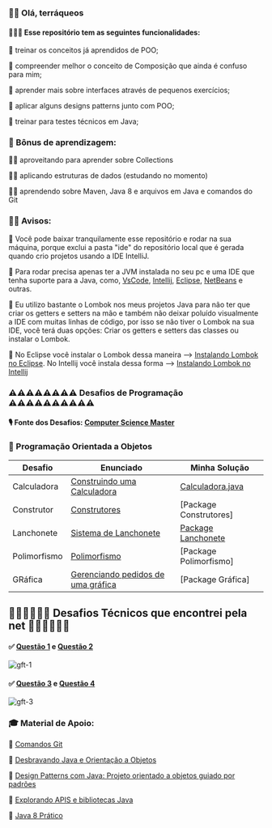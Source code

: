 ### 🖖🏻 Olá, terráqueos

#### 👩🏻‍💻 Esse repositório tem as seguintes funcionalidades:

🐫 treinar os conceitos já aprendidos de POO;

🐫 compreender melhor o conceito de Composição que ainda é confuso para mim;

🐫 aprender mais sobre interfaces através de pequenos exercícios;

🐫 aplicar alguns designs patterns junto com POO;

🐫 treinar para testes técnicos em Java;

### 🧠 Bônus de aprendizagem:

👩‍🎓 aproveitando para aprender sobre Collections

👩‍🎓 aplicando estruturas de dados (estudando no momento)

👩‍🎓 aprendendo sobre Maven, Java 8 e arquivos em Java e comandos do Git

### 🧗‍♀️ Avisos:

🥁 Você pode baixar tranquilamente esse repositório e rodar na sua máquina, porque exclui a pasta "ide" do repositório local que é gerada quando crio projetos usando a IDE 
IntelliJ.

🥁 Para rodar precisa apenas ter a JVM instalada no seu pc e uma IDE que tenha suporte para a Java, como, [VsCode](https://code.visualstudio.com/), [Intellij](https://www.jetbrains.com/pt-br/idea/),
[Eclipse](https://www.eclipse.org/downloads/), [NetBeans](https://netbeans.apache.org/download/index.html) e outras.

🥁 Eu utilizo bastante o Lombok nos meus projetos Java para não ter que criar os getters e setters na mão
e também não deixar poluído visualmente a IDE com muitas linhas de código, por isso se não
tiver o Lombok na sua IDE, você terá duas opções: Criar os getters e setters das classes ou instalar o Lombok.

🥁 No Eclipse você instalar o Lombok dessa maneira --> [Instalando Lombok no Eclipse](https://dicasdejava.com.br/como-configurar-o-lombok-no-eclipse/). No Intellij você instala dessa forma --> [Instalando Lombok no Intellij](https://dicasdejava.com.br/como-configurar-o-lombok-no-intellij-idea/)


### ⚠️⚠️⚠️⚠️⚠️⚠️⚠️⚠️ Desafios de Programação ⚠️⚠️⚠️⚠️⚠️⚠️⚠️⚠️⚠️⚠

#### 🎙️ Fonte dos Desafios: [Computer Science Master](https://www.computersciencemaster.com.br/exercicios/) 

### 🔑 Programação Orientada a Objetos

Desafio | Enunciado | Minha Solução
------- | --------- | ------------ |
Calculadora | [Construindo uma Calculadora](https://www.computersciencemaster.com.br/exercicio-calculadora/) | [Calculadora.java](https://github.com/srtapoe/exercitando-poo/tree/master/src/main/java/br/com/calculadora)   |
Construtor | [Construtores](https://www.computersciencemaster.com.br/exercicios-construtores-e-sobrecarga/)  | [Package Construtores]   |
Lanchonete | [Sistema de Lanchonete](https://www.computersciencemaster.com.br/exercicio-sistema-de-lanchonete/) | [Package Lanchonete](https://github.com/srtapoe/exercitando-poo/tree/master/src/main/java/br/com/lanchonete)    |
Polimorfismo | [Polimorfismo](https://www.computersciencemaster.com.br/exercicios-polimorfismo/) | [Package Polimorfismo]   |
GRáfica | [Gerenciando pedidos de uma gráfica](https://www.computersciencemaster.com.br/exercicio-sistema-de-gerenciamento-de-pedidos-grafica/) | [Package Gráfica] |



## 🏁🏁🏁🏁🏁🏁 Desafios Técnicos que encontrei pela net 🏁🏁🏁🏁🏁🏁

#### ✅ [Questão 1](https://github.com/srtapoe/exercitando-poo/tree/master/src/main/java/br/com/desafiostecnicos/registrocolaboradores) e [Questão 2](https://github.com/srtapoe/exercitando-poo/tree/master/src/main/java/br/com/desafiostecnicos/menu)

![gft-1](https://user-images.githubusercontent.com/40921734/171189006-6d73ba91-3e6c-48a6-b945-1579192c8d7d.png)

#### ✅ [Questão 3](https://github.com/srtapoe/exercitando-poo/tree/master/src/main/java/br/com/desafiostecnicos/entrega) e [Questão 4](https://github.com/srtapoe/exercitando-poo/tree/master/src/main/java/br/com/desafiostecnicos/desconto)

![gft-3](https://user-images.githubusercontent.com/40921734/171189334-f973ba8c-c440-4026-a829-b80945c0d502.png)


### 🎓 Material de Apoio:

📔 [Comandos Git](https://comandosgit.github.io/)

📔 [Desbravando Java e Orientação a Objetos](https://www.amazon.com.br/Desbravando-Orienta%C3%A7%C3%A3o-Objetos-Iniciante-Linguagem/dp/8555190584)

📔 [Design Patterns com Java: Projeto orientado a objetos guiado por padrões](https://www.amazon.com.br/Design-Patterns-com-Java-orientado-ebook/dp/B00VAALPB2)

📔 [Explorando APIS e bibliotecas Java](https://www.amazon.com.br/Explorando-Bibliotecas-Java-Threads-JavaFx/dp/8555190495)

📔 [Java 8 Prático](https://www.amazon.com.br/Java-Pr%C3%A1tico-Lambdas-recursos-linguagem-ebook/dp/B00VAB1VP6)
